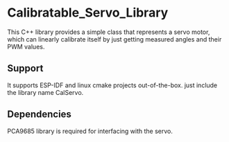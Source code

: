 # Calibratable_Servo_Library
This C++ library provides a simple class that represents a servo motor, which can linearly calibrate itself by just getting measured angles and their PWM values.

## Support
It supports ESP-IDF and linux cmake projects out-of-the-box. just include the library name CalServo.

## Dependencies
PCA9685 library is required for interfacing with the servo.

